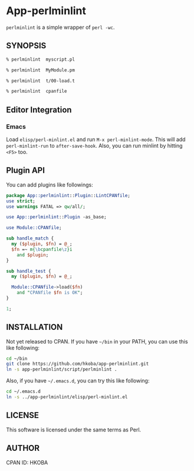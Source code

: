 App-perlminlint
====================

`perlminlint` is a simple wrapper of `perl -wc`.

SYNOPSIS
--------------------

```sh
% perlminlint  myscript.pl

% perlminlint  MyModule.pm

% perlminlint  t/00-load.t

% perlminlint  cpanfile
```

Editor Integration
--------------------

### Emacs

Load `elisp/perl-minlint.el` and run `M-x perl-minlint-mode`.
This will add `perl-minlint-run` to `after-save-hook`.
Also, you can run minlint by hitting `<F5>` too.

Plugin API
--------------------

You can add plugins like followings:

```perl
package App::perlminlint::Plugin::LintCPANfile;
use strict;
use warnings FATAL => qw/all/;

use App::perlminlint::Plugin -as_base;

use Module::CPANfile;

sub handle_match {
  my ($plugin, $fn) = @_;
  $fn =~ m{\bcpanfile\z}i
    and $plugin;
}

sub handle_test {
  my ($plugin, $fn) = @_;

  Module::CPANfile->load($fn)
    and "CPANfile $fn is OK";
}

1;
```


INSTALLATION
--------------------

Not yet released to CPAN. 
If you have `~/bin` in your PATH, you can use this like following:

```sh
cd ~/bin
git clone https://github.com/hkoba/app-perlminlint.git
ln -s app-perlminlint/script/perlminlint .
```

Also, if you have `~/.emacs.d`, you can try this like following:

```sh
cd ~/.emacs.d
ln -s ../app-perlminlint/elisp/perl-minlint.el
```

LICENSE
--------------------
This software is licensed under the same terms as Perl.

AUTHOR
--------------------
CPAN ID: HKOBA
